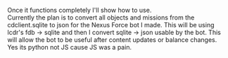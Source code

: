 Once it functions completely I'll show how to use.\
Currently the plan is to convert all objects and missions from the cdclient.sqlite to json for the Nexus Force bot I made. This will be using lcdr's fdb -> sqlite and then I convert sqlite -> json usable by the bot. This will allow the bot to be useful after content updates or balance changes.
Yes its python not JS cause JS was a pain.
